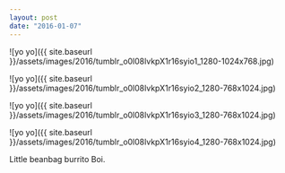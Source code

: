 ```yaml
---
layout: post
date: "2016-01-07"
---
```


![yo yo]({{ site.baseurl }}/assets/images/2016/tumblr_o0l08lvkpX1r16syio1_1280-1024x768.jpg)

![yo yo]({{ site.baseurl }}/assets/images/2016/tumblr_o0l08lvkpX1r16syio2_1280-768x1024.jpg)

![yo yo]({{ site.baseurl }}/assets/images/2016/tumblr_o0l08lvkpX1r16syio3_1280-768x1024.jpg)

![yo yo]({{ site.baseurl }}/assets/images/2016/tumblr_o0l08lvkpX1r16syio4_1280-768x1024.jpg)

Little beanbag burrito Boi.

